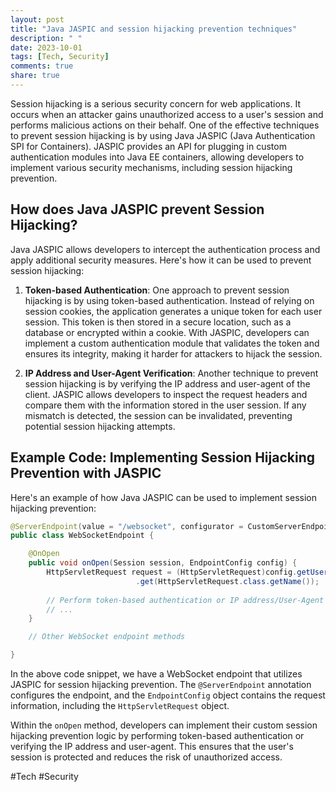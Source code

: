 ```yaml
---
layout: post
title: "Java JASPIC and session hijacking prevention techniques"
description: " "
date: 2023-10-01
tags: [Tech, Security]
comments: true
share: true
---
```


Session hijacking is a serious security concern for web applications. It occurs when an attacker gains unauthorized access to a user's session and performs malicious actions on their behalf. One of the effective techniques to prevent session hijacking is by using Java JASPIC (Java Authentication SPI for Containers). JASPIC provides an API for plugging in custom authentication modules into Java EE containers, allowing developers to implement various security mechanisms, including session hijacking prevention.

## How does Java JASPIC prevent Session Hijacking?

Java JASPIC allows developers to intercept the authentication process and apply additional security measures. Here's how it can be used to prevent session hijacking:

1. **Token-based Authentication**: One approach to prevent session hijacking is by using token-based authentication. Instead of relying on session cookies, the application generates a unique token for each user session. This token is then stored in a secure location, such as a database or encrypted within a cookie. With JASPIC, developers can implement a custom authentication module that validates the token and ensures its integrity, making it harder for attackers to hijack the session.

2. **IP Address and User-Agent Verification**: Another technique to prevent session hijacking is by verifying the IP address and user-agent of the client. JASPIC allows developers to inspect the request headers and compare them with the information stored in the user session. If any mismatch is detected, the session can be invalidated, preventing potential session hijacking attempts.

## Example Code: Implementing Session Hijacking Prevention with JASPIC

Here's an example of how Java JASPIC can be used to implement session hijacking prevention:

```java
@ServerEndpoint(value = "/websocket", configurator = CustomServerEndpointConfigurator.class)
public class WebSocketEndpoint {

    @OnOpen
    public void onOpen(Session session, EndpointConfig config) {
        HttpServletRequest request = (HttpServletRequest)config.getUserProperties()
                            .get(HttpServletRequest.class.getName());
        
        // Perform token-based authentication or IP address/User-Agent verification
        // ...
    }

    // Other WebSocket endpoint methods

}
```

In the above code snippet, we have a WebSocket endpoint that utilizes JASPIC for session hijacking prevention. The `@ServerEndpoint` annotation configures the endpoint, and the `EndpointConfig` object contains the request information, including the `HttpServletRequest` object.

Within the `onOpen` method, developers can implement their custom session hijacking prevention logic by performing token-based authentication or verifying the IP address and user-agent. This ensures that the user's session is protected and reduces the risk of unauthorized access.

#Tech #Security